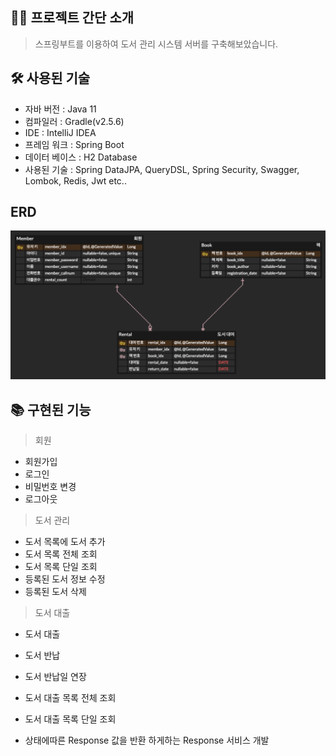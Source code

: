 ## 🙋‍♂️ 프로젝트 간단 소개
> 스프링부트를 이용하여 도서 관리 시스템 서버를 구축해보았습니다.

## 🛠 사용된 기술
- 자바 버전 : Java 11
- 컴파일러 : Gradle(v2.5.6)
- IDE : IntelliJ IDEA
- 프레임 워크 : Spring Boot
- 데이터 베이스 : H2 Database
- 사용된 기술 : Spring DataJPA, QueryDSL, Spring Security, Swagger, Lombok, Redis, Jwt etc..

## ERD
![Library_Management_System_ERD](./img/Library_Management_System_ERD.png)

## 📚 구현된 기능
> 회원
- 회원가입
- 로그인
- 비밀번호 변경
- 로그아웃

> 도서 관리
- 도서 목록에 도서 추가
- 도서 목록 전체 조회
- 도서 목록 단일 조회
- 등록된 도서 정보 수정
- 등록된 도서 삭제

> 도서 대출
- 도서 대출
- 도서 반납
- 도서 반납일 연장
- 도서 대출 목록 전체 조회
- 도서 대출 목록 단일 조회


- 상태에따른 Response 값을 반환 하게하는 Response 서비스 개발
